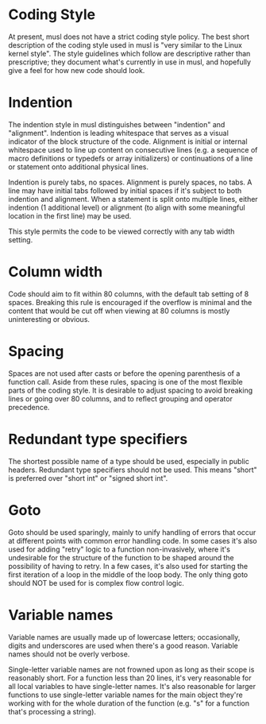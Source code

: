 # Coding Style

At present, musl does not have a strict coding style policy. The best short
description of the coding style used in musl is "very similar to the Linux
kernel style". The style guidelines which follow are descriptive rather than
prescriptive; they document what's currently in use in musl, and hopefully give
a feel for how new code should look.

# Indention

The indention style in musl distinguishes between "indention" and "alignment".
Indention is leading whitespace that serves as a visual indicator of the block
structure of the code. Alignment is initial or internal whitespace used to line
up content on consecutive lines (e.g. a sequence of macro definitions or
typedefs or array initializers) or continuations of a line or statement onto
additional physical lines.

Indention is purely tabs, no spaces. Alignment is purely spaces, no tabs. A line
may have initial tabs followed by initial spaces if it's subject to both
indention and alignment. When a statement is split onto multiple lines, either
indention (1 additional level) or alignment (to align with some meaningful
location in the first line) may be used.

This style permits the code to be viewed correctly with any tab width setting.

# Column width

Code should aim to fit within 80 columns, with the default tab setting of 8
spaces. Breaking this rule is encouraged if the overflow is minimal and the
content that would be cut off when viewing at 80 columns is mostly uninteresting
or obvious.

# Spacing

Spaces are not used after casts or before the opening parenthesis of a function
call. Aside from these rules, spacing is one of the most flexible parts of the
coding style. It is desirable to adjust spacing to avoid breaking lines or going
over 80 columns, and to reflect grouping and operator precedence.

# Redundant type specifiers

The shortest possible name of a type should be used, especially in public
headers. Redundant type specifiers should not be used. This means "short" is
preferred over "short int" or "signed short int".

# Goto

Goto should be used sparingly, mainly to unify handling of errors that occur at
different points with common error handling code. In some cases it's also used
for adding "retry" logic to a function non-invasively, where it's undesirable
for the structure of the function to be shaped around the possibility of having
to retry. In a few cases, it's also used for starting the first iteration of a
loop in the middle of the loop body. The only thing goto should NOT be used for
is complex flow control logic.

# Variable names

Variable names are usually made up of lowercase letters; occasionally, digits
and underscores are used when there's a good reason. Variable names should not
be overly verbose.

Single-letter variable names are not frowned upon as long as their scope is
reasonably short. For a function less than 20 lines, it's very reasonable for
all local variables to have single-letter names. It's also reasonable for larger
functions to use single-letter variable names for the main object they're
working with for the whole duration of the function (e.g. "s" for a function
that's processing a string).

